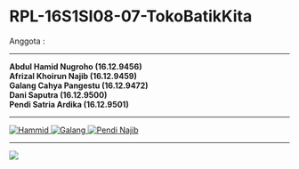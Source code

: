 # RPL-16S1SI08-07-TokoBatikKita

Anggota : <br>
<hr>
<b>Abdul Hamid Nugroho   (16.12.9456) <br>
Afrizal Khoirun Najib (16.12.9459) <br>
Galang Cahya Pangestu (16.12.9472) <br>
Dani Saputra          (16.12.9500) <br>
Pendi Satria Ardika   (16.12.9501)</b> <br>
<hr>
<a href="https://github.com/abdulhamidnugroho"><img src="https://avatars3.githubusercontent.com/u/40796875?s=60&v=4" alt="Hammid" />
<a href="https://github.com/galangcp"><img src="https://avatars1.githubusercontent.com/u/43667188?s=60&v=4" alt="Galang" />
<a href="https://github.com/pendisatria"><img src="https://avatars2.githubusercontent.com/u/43665479?s=60&v=4" alt="Pendi" />  
  <a href="https://github.com/afrizalnajib">Najib</a>
<hr>
<a href="https://i.gifer.com/3otv.gif"><img src="https://i.gifer.com/3otv.gif"></a>
